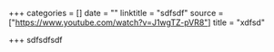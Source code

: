 +++
categories = []
date = ""
linktitle = "sdfsdf"
source = ["https://www.youtube.com/watch?v=J1wgTZ-pVR8"]
title = "xdfsd"

+++
sdfsdfsdf